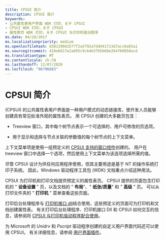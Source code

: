 ```yaml
---
title: CPSUI 简介
description: CPSUI 简介
keywords:
- 公共属性表用户界面 WDK 打印，关于 CPSUI
- CPSUI WDK 打印，关于 CPSUI
- 属性表页 WDK 打印，关于 CPSUI 与打印机驱动程序
ms.date: 04/20/2017
ms.localizationpriority: medium
ms.openlocfilehash: 838139042577f2a5f92afddd41f23d7acc0a03a1
ms.sourcegitcommit: 418e6617e2a695c9cb4b37b5b60e264760858acd
ms.translationtype: MT
ms.contentlocale: zh-CN
ms.lasthandoff: 12/07/2020
ms.locfileid: "96796683"
---
```

# <a name="introduction-to-cpsui"></a>CPSUI 简介





 (CPSUI) 的公共属性表用户界面是一种用户模式的动态链接库，使开发人员能够创建具有常见标准外观的属性表页。 用 CPSUI 创建的大多数页包含：

-   Treeview 窗口，其中每个树节点表示一个可选择的、用户可修改的页选项。

-   用于显示和选择与节点关联的参数值的每个树节点的上下文菜单。

上下文菜单项是使用一组预定义的 [CPSUI 支持的窗口控件](cpsui-supported-window-controls.md)创建的。 用户在 treeview 窗口中选择一个选项，然后使用上下文菜单为该选项选择所需的值。

尽管 CPSUI 设计为供任何应用程序使用，但其主要用途是基于 NT 的操作系统打印子系统。 因此，Windows 驱动程序工具包 (WDK) 文档重点介绍这种用法。

CPSUI 为打印机和打印文档提供预定义的属性表页。 CPSUI 提供的页面包含打印机的 " **设备设置** " 页，以及文档的 " **布局**"、" **纸张/质量**" 和 " **高级** " 页。 可以从打印文件夹的 " **打印机** " 菜单查看这些页面。

打印后台处理程序与 [打印机接口 dll](printer-interface-dll.md)结合使用，这些预定义的页面可为打印机和文档创建属性表。 有关打印后台处理程序、打印机接口 Dll 和 CPSUI 如何交互的信息，请参阅将 [CPSUI 与打印机驱动程序配合使用](using-cpsui-with-printer-drivers.md)。

为 Microsoft 的 *Unidrv* 和 *Pscript* 驱动程序创建的自定义用户界面代码还可以使用 CPSUI。 有关详细信息，请参阅 [用户界面插件](user-interface-plug-ins.md)。

 

 




